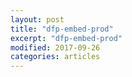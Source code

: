 ```yaml
---
layout: post
title: "dfp-embed-prod"
excerpt: "dfp-embed-prod"
modified: 2017-09-26
categories: articles
---
```

<div class="apester-media" data-token="5f5a33e3ba6201850ccc5c8e" data-context="true" data-tags="" data-fallback="true" height="350"></div><script src="https://static.apester.com/js/sdk/v2.0/apester-javascript-sdk.min.js" async></script> <script type="text/javascript"> window.apesterLoadCallback = () => {window.APESTER.Init();window.APESTER.register('apester_resize_unit', event => {window.frameElement.style.width = '100%';window.frameElement.style.height = `${event.height}px`;});window.APESTER.register('scraper', event => {window.frameElement.style.width = '100%';window.frameElement.style.height = `${event.interaction.data.size.height}px`; console.log('Apester unit resized');});}; </script>
